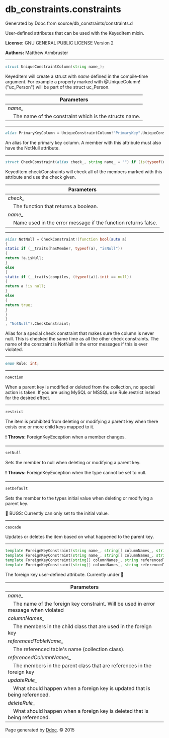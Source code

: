 # db_constraints.constraints
Generated by Ddoc from source/db_constraints/constraints.d

User-defined attributes that can be used with the KeyedItem mixin.

**License:**
GNU GENERAL PUBLIC LICENSE Version 2

**Authors:**
Matthew Armbruster

***
```d
struct UniqueConstraintColumn(string name_);

```

KeyedItem will create a struct with *name* defined in the compile-time argument.
For example a property marked with @UniqueColumn!("uc_Person") will
be part of the struct uc_Person.

Parameters |
---|
*name_*|
&nbsp;&nbsp;&nbsp;&nbsp;The name of the constraint which is the structs name.|



***
```d
alias PrimaryKeyColumn = UniqueConstraintColumn!"PrimaryKey".UniqueConstraintColumn;

```

An alias for the primary key column. A member with this attribute
must also have the NotNull attribute.


***
```d
struct CheckConstraint(alias check_, string name_ = "") if (is(typeof(unaryFun!check_)));

```

KeyedItem.checkConstraints will check all of the members marked
with this attribute and use the check given.

Parameters |
---|
*check_*|
&nbsp;&nbsp;&nbsp;&nbsp;The function that returns a boolean.|
*name_*|
&nbsp;&nbsp;&nbsp;&nbsp;Name used in the error message if the function returns false.|



***
```d
alias NotNull = CheckConstraint!(function bool(auto a)
{
static if (__traits(hasMember, typeof(a), "isNull"))
{
return !a.isNull;
}
else
{
static if (__traits(compiles, (typeof(a)).init == null))
{
return a !is null;
}
else
{
return true;
}
}
}
, "NotNull").CheckConstraint;

```

Alias for a special check constraint that makes sure the column is never null.
This is checked the same time as all the other check constraints. The name of
the constraint is NotNull in the error messages if this is ever violated.


***
```d
enum Rule: int;

```

***
```d
noAction
```

When a parent key is modified or deleted from the collection, no special action is taken.
If you are using MySQL or MSSQL use Rule.restrict instead for the desired
effect.


***
```d
restrict
```

The item is prohibited from deleting or modifying a parent key when there exists
one or more child keys mapped to it.

:exclamation: **Throws:**
ForeignKeyException when a member changes.


***
```d
setNull
```

Sets the member to null when deleting or modifying a parent key.

:exclamation: **Throws:**
ForeignKeyException when the type cannot be set to null.


***
```d
setDefault
```

Sets the member to the types initial value when deleting or modifying a parent key.

:bug: BUGS:
Currently can only set to the initial value.


***
```d
cascade
```

Updates or deletes the item based on what happened to the parent key.




***
```d
template ForeignKeyConstraint(string name_, string[] columnNames_, string referencedTableName_, string[] referencedColumnNames_, Rule updateRule_, Rule deleteRule_)
template ForeignKeyConstraint(string name_, string[] columnNames_, string referencedTableName_, string[] referencedColumnNames_)
template ForeignKeyConstraint(string[] columnNames_, string referencedTableName_, string[] referencedColumnNames_, Rule updateRule_, Rule deleteRule_)
template ForeignKeyConstraint(string[] columnNames_, string referencedTableName_, string[] referencedColumnNames_)
```

The foreign key user-defined attribute. Currently under :construction:

Parameters |
---|
*name_*|
&nbsp;&nbsp;&nbsp;&nbsp;The name of the foreign key constraint. Will be used in error message when violated|
*columnNames_*|
&nbsp;&nbsp;&nbsp;&nbsp;The members in the child class that are used in the foreign key|
*referencedTableName_*|
&nbsp;&nbsp;&nbsp;&nbsp;The referenced table's name (collection class).|
*referencedColumnNames_*|
&nbsp;&nbsp;&nbsp;&nbsp;The members in the parent class that are references in the foreign key|
*updateRule_*|
&nbsp;&nbsp;&nbsp;&nbsp;What should happen when a foreign key is updated that is being referenced.|
*deleteRule_*|
&nbsp;&nbsp;&nbsp;&nbsp;What should happen when a foreign key is deleted that is being referenced.|





Page generated by [Ddoc](http://dlang.org/ddoc.html). :copyright: 2015

